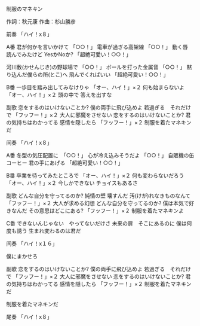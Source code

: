 制服のマネキン

作詞：秋元康
作曲：杉山勝彦

前奏
「ハイ！x８」 

A番
君が何かを言いかけて 「○○！」 
電車が過ぎる高架線 「○○！」 
動く唇　読んでみたけど
YesかNoか? 「超絶可愛い！○○！」 

河川敷(かせんじき)の野球場で 「○○！」 
ボールを打った金属音 「○○！」 
黙り込んだ僕らの所(とこ)へ
飛んでくればいい 「超絶可愛い！○○！」 

B番
一歩目を踏み出してみなけりゃ 「オー、ハイ！」×２ 
何も始まらないよ 「オー、ハイ！」×２
頭の中で
答えを出すな

副歌
恋をするのはいけないことか?
僕の両手に飛び込めよ
若過ぎる　それだけで 「フッフー！」×２
大人に邪魔をさせない
恋をするのはいけないことか?
君の気持ちはわかってる
感情を隠したら 「フッフー！」×２ 
制服を着たマネキンだ

间奏
「ハイ！x８」 

A番
冬型の気圧配置に　「○○！」
心が冷え込みそうだよ 「○○！」 
自販機の缶コーヒー
君の手にあげる 「超絶可愛い！○○！」 

B番
卒業を待ってみたところで 「オー、ハイ！」×２
何も変わらないだろう 「オー、ハイ！」×２
今しかできない
チョイスもあるさ

副歌
どんな自分を守ってるのか? 
純情の壁 壊すんだ
汚(けが)れなきものなんて 「フッフー！」×２
大人が求める幻想
どんな自分を守ってるのか?
僕は本気で好きなんだ
その意思はどこにある? 「フッフー！」×２
制服を着たマネキンよ

C番
できないんじゃない　やってないだけさ
未来の扉　そこにあるのに
僕は何度も誘う
生まれ変わるのは君だ

间奏
「ハイ！x１６」 

僕にまかせろ

副歌
恋をするのはいけないことか?
僕の両手に飛び込めよ
若過ぎる　それだけで 「フッフー！」×２
大人に邪魔をさせない
恋をするのはいけないことか?
君の気持ちはわかってる
感情を隠したら  「フッフー！」×２
制服を着たマネキンだ

制服を着たマネキンだ

尾奏
「ハイ！x８」 